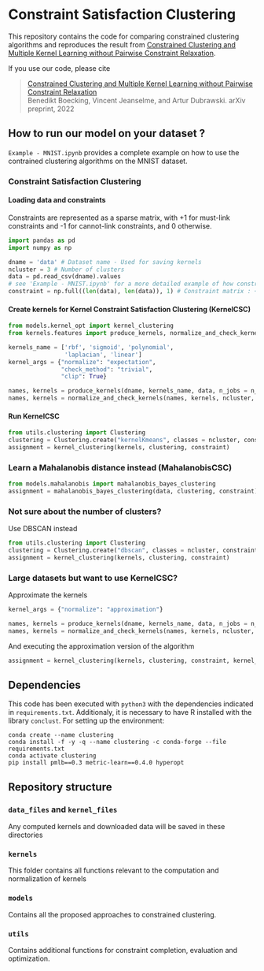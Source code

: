 # Constraint Satisfaction Clustering
This repository contains the code for comparing constrained clustering algorithms and reproduces the result from [Constrained Clustering and Multiple Kernel Learning without Pairwise Constraint Relaxation](). 

If you use our code, please cite

> [Constrained Clustering and Multiple Kernel Learning without Pairwise Constraint Relaxation]()\
Benedikt Boecking, Vincent Jeanselme, and Artur Dubrawski. arXiv preprint, 2022


## How to run our model on your dataset ?

`Example - MNIST.ipynb` provides a complete example on how to use the contrained clustering algorithms on the MNIST dataset.

### Constraint Satisfaction Clustering
#### Loading data and constraints
Constraints are represented as a sparse matrix, with +1 for must-link constraints and -1 for cannot-link constraints, and 0 otherwise. 
```python
import pandas as pd
import numpy as np

dname = 'data' # Dataset name - Used for saving kernels
ncluster = 3 # Number of clusters
data = pd.read_csv(dname).values
# see 'Example - MNIST.ipynb' for a more detailed example of how constraint matrices should be created
constraint = np.full((len(data), len(data)), 1) # Constraint matrix : +1 if linked, -1 otherwise - Prefer coomatrix
```

#### Create kernels for Kernel Constraint Satisfaction Clustering (KernelCSC)
```python
from models.kernel_opt import kernel_clustering
from kernels.features import produce_kernels, normalize_and_check_kernels

kernels_name = ['rbf', 'sigmoid', 'polynomial', 
                'laplacian', 'linear']
kernel_args = {"normalize": "expectation", 
               "check_method": "trivial", 
               "clip": True}

names, kernels = produce_kernels(dname, kernels_name, data, n_jobs = n_jobs)
names, kernels = normalize_and_check_kernels(names, kernels, ncluster, n_jobs = n_jobs, **kernel_args)
```

#### Run KernelCSC
```python
from utils.clustering import Clustering
clustering = Clustering.create("kernelKmeans", classes = ncluster, constraint_matrix = constraint)
assignment = kernel_clustering(kernels, clustering, constraint)
```

### Learn a Mahalanobis distance instead (MahalanobisCSC)
```python
from models.mahalanobis import mahalanobis_bayes_clustering
assignment = mahalanobis_bayes_clustering(data, clustering, constraint)
```

### Not sure about the number of clusters?
Use DBSCAN instead
```python
from utils.clustering import Clustering
clustering = Clustering.create("dbscan", classes = ncluster, constraint_matrix = constraint)
assignment = kernel_clustering(kernels, clustering, constraint)
```

### Large datasets but want to use KernelCSC?
Approximate the kernels 
```python
kernel_args = {"normalize": "approximation"}

names, kernels = produce_kernels(dname, kernels_name, data, n_jobs = n_jobs, approximation = True) # DO NOT FORGET THIS OPTION
names, kernels = normalize_and_check_kernels(names, kernels, ncluster, n_jobs = n_jobs, **kernel_args)
```
And executing the approximation version of the algorithm
```python
assignment = kernel_clustering(kernels, clustering, constraint, kernel_approx = True) # DO NOT FORGET THIS OPTION
```

## Dependencies
This code has been executed with `python3` with the dependencies indicated in `requirements.txt`. Additionaly, it is necessary to have R installed with the library `conclust`.
For setting up the environment:
```shell
conda create --name clustering
conda install -f -y -q --name clustering -c conda-forge --file requirements.txt
conda activate clustering
pip install pmlb==0.3 metric-learn==0.4.0 hyperopt
```

## Repository structure

### `data_files` and `kernel_files`
Any computed kernels and downloaded data will be saved in these directories

### `kernels`
This folder contains all functions relevant to the computation and normalization of kernels

### `models`
Contains all the proposed approaches to constrained clustering.

### `utils`
Contains additional functions for constraint completion, evaluation and optimization.
